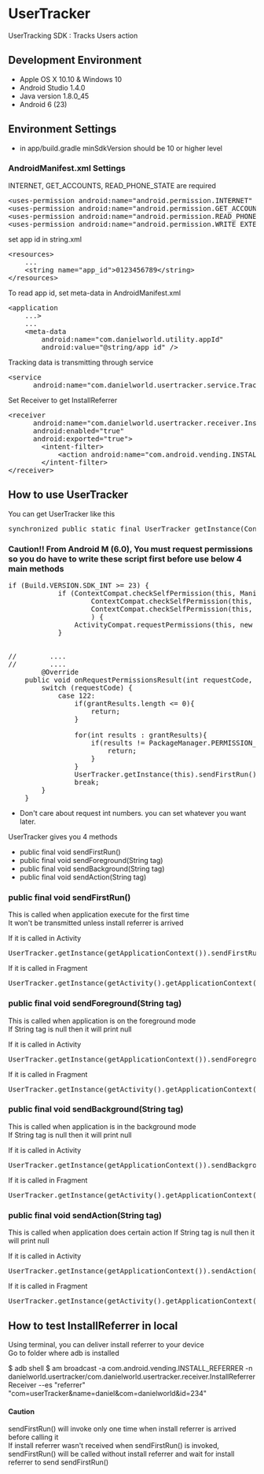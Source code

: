 # UserTracker
UserTracking SDK : Tracks Users action

## Development Environment
- Apple OS X 10.10 & Windows 10
- Android Studio 1.4.0
- Java version 1.8.0_45
- Android 6 (23)

## Environment Settings
- in app/build.gradle
    minSdkVersion should be 10 or higher level

### AndroidManifest.xml Settings
INTERNET, GET_ACCOUNTS, READ_PHONE_STATE are required
<pre>
&lt;uses-permission android:name="android.permission.INTERNET" /&gt; <!-- Required -->
&lt;uses-permission android:name="android.permission.GET_ACCOUNTS" /&gt; <!-- Required -->
&lt;uses-permission android:name="android.permission.READ_PHONE_STATE" /&gt; <!-- Required -->
&lt;uses-permission android:name="android.permission.WRITE_EXTERNAL_STORAGE" /&gt;
</pre>

set app id in string.xml
<pre>
&lt;resources&gt;
    ...
    &lt;string name="app_id"&gt;0123456789&lt;/string&gt;
&lt;/resources&gt;
</pre>

To read app id, set meta-data in AndroidManifest.xml
<pre>
&lt;application
    ...&gt;
    ...
    &lt;meta-data
        android:name="com.danielworld.utility.appId"
        android:value="@string/app_id" /&gt;
</pre>

Tracking data is transmitting through service
<pre>
&lt;service
      android:name="com.danielworld.usertracker.service.TrackingService" /&gt;
</pre>

Set Receiver to get InstallReferrer
<pre>
&lt;receiver
      android:name="com.danielworld.usertracker.receiver.InstallReferrerReceiver"
      android:enabled="true"
      android:exported="true"&gt;
        &lt;intent-filter&gt;
            &lt;action android:name="com.android.vending.INSTALL_REFERRER" />
        &lt;/intent-filter&gt;
&lt;/receiver&gt;
</pre>

## How to use UserTracker
You can get UserTracker like this
<pre>
synchronized public static final UserTracker getInstance(Context context)
</pre>

### Caution!! From Android M (6.0), You must request permissions so you do have to write these script first before use below 4 main methods

<pre>
if (Build.VERSION.SDK_INT >= 23) {
            if (ContextCompat.checkSelfPermission(this, Manifest.permission.READ_PHONE_STATE) != PackageManager.PERMISSION_GRANTED ||
                    ContextCompat.checkSelfPermission(this, Manifest.permission.GET_ACCOUNTS) != PackageManager.PERMISSION_GRANTED ||
                    ContextCompat.checkSelfPermission(this, Manifest.permission.WRITE_EXTERNAL_STORAGE) != PackageManager.PERMISSION_GRANTED
                    ) {
                ActivityCompat.requestPermissions(this, new String[]{Manifest.permission.READ_PHONE_STATE, Manifest.permission.GET_ACCOUNTS, Manifest.permission.WRITE_EXTERNAL_STORAGE}, 122);
            }
            
        
//        ....
//        ....
        @Override
    public void onRequestPermissionsResult(int requestCode, String[] permissions, int[] grantResults) {
        switch (requestCode) {
            case 122:
                if(grantResults.length <= 0){
                    return;
                }

                for(int results : grantResults){
                    if(results != PackageManager.PERMISSION_GRANTED){
                        return;
                    }
                }
                UserTracker.getInstance(this).sendFirstRun();
                break;
        }
    }
</pre>
- Don't care about request int numbers. you can set whatever you want later.

UserTracker gives you 4 methods
- public final void sendFirstRun()
- public final void sendForeground(String tag)
- public final void sendBackground(String tag)
- public final void sendAction(String tag)

### public final void sendFirstRun()
This is called when application execute for the first time <br>
It won't be transmitted unless install referrer is arrived

If it is called in Activity
<pre>
UserTracker.getInstance(getApplicationContext()).sendFirstRun();
</pre>

If it is called in Fragment
<pre>
UserTracker.getInstance(getActivity().getApplicationContext()).sendFirstRun();
</pre>

### public final void sendForeground(String tag)
This is called when application is on the foreground mode <br>
If String tag is null then it will print null

If it is called in Activity
<pre>
UserTracker.getInstance(getApplicationContext()).sendForeground(String tag);
</pre>

If it is called in Fragment
<pre>
UserTracker.getInstance(getActivity().getApplicationContext()).sendForeground(String tag);
</pre>

### public final void sendBackground(String tag)
This is called when application is in the background mode <br>
If String tag is null then it will print null

If it is called in Activity
<pre>
UserTracker.getInstance(getApplicationContext()).sendBackground(String tag);
</pre>

If it is called in Fragment
<pre>
UserTracker.getInstance(getActivity().getApplicationContext()).sendBackground(String tag);
</pre>

### public final void sendAction(String tag)
This is called when application does certain action
If String tag is null then it will print null

If it is called in Activity
<pre>
UserTracker.getInstance(getApplicationContext()).sendAction(String tag);
</pre>

If it is called in Fragment
<pre>
UserTracker.getInstance(getActivity().getApplicationContext()).sendAction(String tag);
</pre>

## How to test InstallReferrer in local
Using terminal, you can deliver install referrer to your device <br>
Go to folder where adb is installed

$ adb shell
$ am broadcast -a com.android.vending.INSTALL_REFERRER 
-n danielworld.usertracker/com.danielworld.usertracker.receiver.InstallReferrerReceiver --es "referrer" "com=userTracker&name=daniel&com=danielworld&id=234"

#### Caution
sendFirstRun() will invoke only one time when install referrer is arrived before calling it <br>
If install referrer wasn't received when sendFirstRun() is invoked, sendFirstRun() will be called without install referrer and wait for install referrer to send sendFirstRun() 

